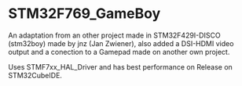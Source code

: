 # STM32F769_GameBoy
An adaptation from an other project made in STM32F429I-DISCO (stm32boy) made by jnz (Jan Zwiener), also added a DSI-HDMI video output and a conection to a Gamepad made on another own project.

Uses STMF7xx_HAL_Driver and has best performance on Release on STM32CubeIDE.
